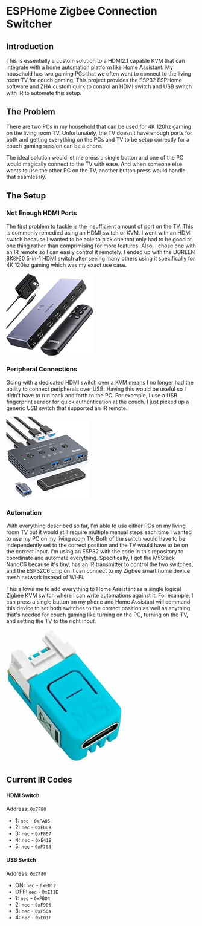 # ESPHome Zigbee Connection Switcher

## Introduction
This is essentially a custom solution to a HDMI2.1 capable KVM that can integrate with a home automation platform like Home Assistant. My household has two gaming PCs that we often want to connect to the living room TV for couch gaming. This project provides the ESP32 ESPHome software and ZHA custom quirk to control an HDMI switch and USB switch with IR to automate this setup.

## The Problem
There are two PCs in my household that can be used for 4K 120hz gaming on the living room TV. Unfortunately, the TV doesn't have enough ports for both and getting everything on the PCs and TV to be setup correctly for a couch gaming session can be a chore.

The ideal solution would let me press a single button and one of the PC would magically connect to the TV with ease. And when someone else wants to use the other PC on the TV, another button press would handle that seamlessly.

## The Setup

### Not Enough HDMI Ports
The first problem to tackle is the insufficient amount of port on the TV. This is commonly remedied using an HDMI switch or KVM. I went with an HDMI switch because I wanted to be able to pick one that only had to be good at one thing rather than comprimising for more features. Also, I chose one with an IR remote so I can easily control it remotely. I ended up with the UGREEN 8K@60 5-in-1 HDMI switch after seeing many others using it specifically for 4K 120hz gaming which was my exact use case.

![M5Stack NanoC6 ESP32C6](images/UgreenHdmiSwitch.png)

### Peripheral Connections
Going with a dedicated HDMI switch over a KVM means I no longer had the ability to connect peripherals over USB. Having this would be useful so I didn't have to run back and forth to the PC. For example, I use a USB fingerprint sensor for quick authentication at the couch. I just picked up a generic USB switch that supported an IR remote.

![M5Stack NanoC6 ESP32C6](images/UsbSwitch.png)

### Automation
With everything described so far, I'm able to use either PCs on my living room TV but it would still require multiple manual steps each time I wanted to use my PC on my living room TV. Both of the switch would have to be independently set to the correct position and the TV would have to be on the correct input. I'm using an ESP32 with the code in this repository to coordinate and automate everything. Specifically, I got the M5Stack NanoC6 because it's tiny, has an IR transmitter to control the two switches, and the ESP32C6 chip on it can connect to my Zigbee smart home device mesh network instead of Wi-Fi.

This allows me to add everything to Home Assistant as a single logical Zigbee KVM switch where I can write automations against it. For example, I can press a single button on my phone and Home Assistant will command this device to set both switches to the correct position as well as anything that's needed for couch gaming like turning on the PC, turning on the TV, and setting the TV to the right input.

![M5Stack NanoC6 ESP32C6](images/M5StackNanoC6.png)

## Current IR Codes
#### HDMI Switch
Address: `0x7F80`
- 1: `nec` - `0xFA05`
- 2: `nec` - `0xF609`
- 3: `nec` - `0xF807`
- 4: `nec` - `0xE41B`
- 5: `nec` - `0xF708`

#### USB Switch
Address: `0x7F80`
- ON: `nec` - `0xED12`
- OFF: `nec` - `0xE11E`
- 1: `nec` - `0xFB04`
- 2: `nec` - `0xF906`
- 3: `nec` - `0xF50A`
- 4: `nec` - `0xE01F`
